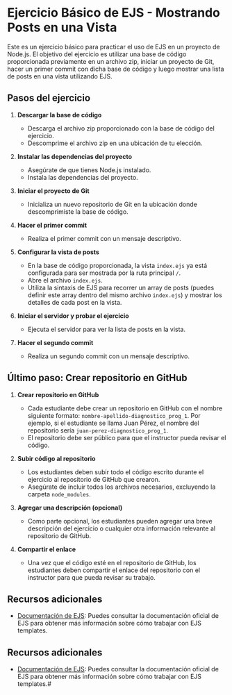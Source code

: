 # Ejercicio Básico de EJS - Mostrando Posts en una Vista

Este es un ejercicio básico para practicar el uso de EJS en un proyecto de Node.js. El objetivo del ejercicio es utilizar una base de código proporcionada previamente en un archivo zip, iniciar un proyecto de Git, hacer un primer commit con dicha base de código y luego mostrar una lista de posts en una vista utilizando EJS.

## Pasos del ejercicio

1. **Descargar la base de código**

   - Descarga el archivo zip proporcionado con la base de código del ejercicio.
   - Descomprime el archivo zip en una ubicación de tu elección.

2. **Instalar las dependencias del proyecto**

   - Asegúrate de que tienes Node.js instalado.
   - Instala las dependencias del proyecto.

3. **Iniciar el proyecto de Git**

   - Inicializa un nuevo repositorio de Git en la ubicación donde descomprimiste la base de código.

4. **Hacer el primer commit**

   - Realiza el primer commit con un mensaje descriptivo.

5. **Configurar la vista de posts**

   - En la base de código proporcionada, la vista `index.ejs` ya está configurada para ser mostrada por la ruta principal `/`.
   - Abre el archivo `index.ejs`.
   - Utiliza la sintaxis de EJS para recorrer un array de posts (puedes definir este array dentro del mismo archivo `index.ejs`) y mostrar los detalles de cada post en la vista.

6. **Iniciar el servidor y probar el ejercicio**

   - Ejecuta el servidor para ver la lista de posts en la vista.

7. **Hacer el segundo commit**

   - Realiza un segundo commit con un mensaje descriptivo.

## Último paso: Crear repositorio en GitHub

1. **Crear repositorio en GitHub**

   - Cada estudiante debe crear un repositorio en GitHub con el nombre siguiente formato: `nombre-apellido-diagnostico_prog_1`. Por ejemplo, si el estudiante se llama Juan Pérez, el nombre del repositorio sería `juan-perez-diagnostico_prog_1`.
   - El repositorio debe ser público para que el instructor pueda revisar el código.

2. **Subir código al repositorio**

   - Los estudiantes deben subir todo el código escrito durante el ejercicio al repositorio de GitHub que crearon.
   - Asegúrate de incluir todos los archivos necesarios, excluyendo la carpeta `node_modules`.

3. **Agregar una descripción (opcional)**

   - Como parte opcional, los estudiantes pueden agregar una breve descripción del ejercicio o cualquier otra información relevante al repositorio de GitHub.

4. **Compartir el enlace**

   - Una vez que el código esté en el repositorio de GitHub, los estudiantes deben compartir el enlace del repositorio con el instructor para que pueda revisar su trabajo.


## Recursos adicionales

- [Documentación de EJS](https://ejs.co/): Puedes consultar la documentación oficial de EJS para obtener más información sobre cómo trabajar con EJS templates.


## Recursos adicionales

- [Documentación de EJS](https://ejs.co/): Puedes consultar la documentación oficial de EJS para obtener más información sobre cómo trabajar con EJS templates.#
 
 
